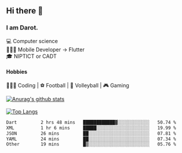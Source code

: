 ## Hi there 👋

### I am Darot.

💻 Computer science <br>
🧑🏻‍💻 Mobile Developer -> Flutter<br>
🎓 NIPTICT or CADT<br>

#### Hobbies 
🧑🏻‍💻 Coding  |  ⚽️ Football | 🏐 Volleyball | 🎮 Gaming<br>

<!-- [![Darot's GitHub stats](https://github-readme-stats.vercel.app/api?username=darot-chen)](https://github.com/darot-chen/github-readme-stats) -->
<!--
**darot-chen/darot-chen** is a ✨ _special_ ✨ repository because its `README.md` (this file) appears on your GitHub profile.

Here are some ideas to get you started:

- 🔭 I’m currently working on ...
- 🌱 I’m currently learning ...
- 👯 I’m looking to collaborate on ...
- 🤔 I’m looking for help with ...
- 💬 Ask me about ...
- 📫 How to reach me: ...
- 😄 Pronouns: ...
- ⚡ Fun fact: ...
-->

[![Anurag's github stats](https://github-readme-stats.vercel.app/api?username=darot-chen&count_private=true&theme=cobalt&show_icons=true)](https://github.com/darot-chen)
</br>
</br>
[![Top Langs](https://github-readme-stats.vercel.app/api/top-langs/?username=darot-chen&layout=compact&theme=cobalt)](https://github.com/darot-chen/)


<!--START_SECTION:waka-->

```txt
Dart         2 hrs 48 mins   ████████████▓░░░░░░░░░░░░   50.74 %
XML          1 hr 6 mins     █████░░░░░░░░░░░░░░░░░░░░   19.99 %
JSON         26 mins         ██░░░░░░░░░░░░░░░░░░░░░░░   07.81 %
YAML         24 mins         ██░░░░░░░░░░░░░░░░░░░░░░░   07.34 %
Other        19 mins         █▒░░░░░░░░░░░░░░░░░░░░░░░   05.76 %
```

<!--END_SECTION:waka-->
